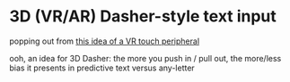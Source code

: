 # 3D (VR/AR) Dasher-style text input

popping out from [this idea of a VR touch peripheral](fc1ed894-b4bb-4e2b-925e-503491970f63.md)

ooh, an idea for 3D Dasher: the more you push in / pull out, the more/less bias it presents in predictive text versus any-letter
